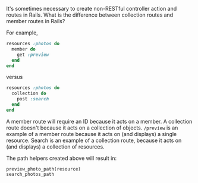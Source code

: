 It's sometimes necessary to create non-RESTful controller action and routes in Rails.
What is the difference between collection routes and member routes in Rails?

For example,

```ruby
resources :photos do
  member do
    get :preview
  end
end
``` 
versus

```ruby
resources :photos do
  collection do
    post :search
  end
end
```

A member route will require an ID because it acts on a member. A collection route doesn't because it acts on a collection of objects. `/preview`  is an example of a member route because it acts on (and displays) a single resource. Search is an example of a collection route, because it acts on (and displays) a collection of resources.

The path helpers created above will result in:

```
preview_photo_path(resource)
search_photos_path
```


